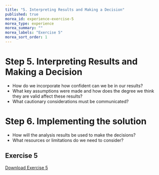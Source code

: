 ```yaml
---
title: "5. Interpreting Results and Making a Decision"
published: true  
morea_id: experience-exercise-5  
morea_type: experience  
morea_summary: ""
morea_labels: "Exercise 5"
morea_sort_order: 1  
---  
```

# Step 5. Interpreting Results and Making a Decision
* How do we incorporate how confident can we be in our results?
* What key assumptions were made and how does the degree we think they are valid affect these results?
* What cautionary considerations must be communicated?

# Step 6. Implementing the solution
* How will the analysis results be used to make the decisions?  
* What resources or limitations do we need to consider?  

## Exercise 5
[Download Exercise 5](docs/ymca_exercise_5.docx)
